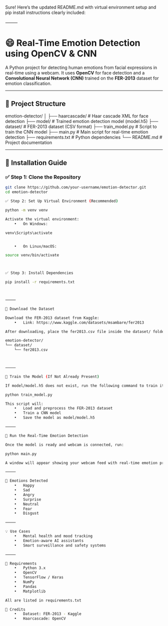 Sure! Here’s the updated README.md with virtual environment setup and pip install instructions clearly included:

⸻



# 😄 Real-Time Emotion Detection using OpenCV & CNN

A Python project for detecting human emotions from facial expressions in real-time using a webcam. It uses **OpenCV** for face detection and a **Convolutional Neural Network (CNN)** trained on the **FER-2013** dataset for emotion classification.

---

## 📁 Project Structure

emotion-detector/
│
├── haarcascade/           # Haar cascade XML for face detection
├── model/                 # Trained emotion detection model (model.h5)
├── dataset/               # FER-2013 dataset (CSV format)
├── train_model.py         # Script to train the CNN model
├── main.py                # Main script for real-time emotion detection
├── requirements.txt       # Python dependencies
└── README.md              # Project documentation

---

## 🧰 Installation Guide

### ✅ Step 1: Clone the Repository

```bash
git clone https://github.com/your-username/emotion-detector.git
cd emotion-detector

✅ Step 2: Set Up Virtual Environment (Recommended)

python -m venv venv

Activate the virtual environment:
	•	On Windows:

venv\Scripts\activate


	•	On Linux/macOS:

source venv/bin/activate



✅ Step 3: Install Dependencies

pip install -r requirements.txt



⸻

📂 Download the Dataset

Download the FER-2013 dataset from Kaggle:
	•	Link: https://www.kaggle.com/datasets/msambare/fer2013

After downloading, place the fer2013.csv file inside the dataset/ folder:

emotion-detector/
└── dataset/
    └── fer2013.csv



⸻

🧠 Train the Model (If Not Already Present)

If model/model.h5 does not exist, run the following command to train it:

python train_model.py

This script will:
	•	Load and preprocess the FER-2013 dataset
	•	Train a CNN model
	•	Save the model as model/model.h5

⸻

🎥 Run the Real-Time Emotion Detection

Once the model is ready and webcam is connected, run:

python main.py

A window will appear showing your webcam feed with real-time emotion predictions overlaid on detected faces.

⸻

🧠 Emotions Detected
	•	Happy
	•	Sad
	•	Angry
	•	Surprise
	•	Neutral
	•	Fear
	•	Disgust

⸻

💡 Use Cases
	•	Mental health and mood tracking
	•	Emotion-aware AI assistants
	•	Smart surveillance and safety systems

⸻

📌 Requirements
	•	Python 3.x
	•	OpenCV
	•	TensorFlow / Keras
	•	NumPy
	•	Pandas
	•	Matplotlib

All are listed in requirements.txt

🙌 Credits
	•	Dataset: FER-2013 - Kaggle
	•	Haarcascade: OpenCV
